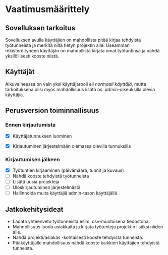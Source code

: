 # Vaatimusmäärittely

## Sovelluksen tarkoitus
Sovelluksen avulla käyttäjien on mahdollista pitää kirjaa tehdyistä työtunneista ja merkitä niitä tietyn projektin alle. Useamman rekisteröityneen käyttäjän on mahdollista kirjata omat työtuntinsa ja nähdä yksilöllisesti kooste niistä.

## Käyttäjät
Alkuvaiheessa on vain yksi käyttäjärooli eli _normaali käyttäjä_, mutta tarkoituksena olisi myös mahdollisuus lisätä ns. _admin_-oikeuksilla olevia käyttäjiä.

## Perusversion toiminnallisuus


### Ennen kirjautumista
 - [x] Käyttäjätunnuksen luominen 

 - [x] Kirjautuminen järjestelmään olemassa olevilla tunnuksilla

### Kirjautumisen jälkeen
 
 - [x] Työtuntien kirjaaminen (päivämäärä, tunnit ja kuvaus)
 - [ ] Nähdä kooste tehdyistä työtunneista
 - [ ] Lisätä uusia projekteja
 - [ ] Uloskirjautuminen järjestelmästä
 - [ ] Hallinnoida muita käyttäjiä admin-tason käyttäjällä

## Jatkokehitysideat

 - Ladata yhteenveto työtunneista esim. csv-muotoisena tiedostona.
 - Mahdollisuus luoda asiakkaita ja kirjata työtunteja projektin lisäksi niiden alle.
 - Nähdä projekti/asiakas -kohtaisesti kooste tehdyistä tunneista.
 - Pääkäyttäjälle mahdollisuus nähdä kooste kaikkien käyttäjien tehdyistä tunneista.

